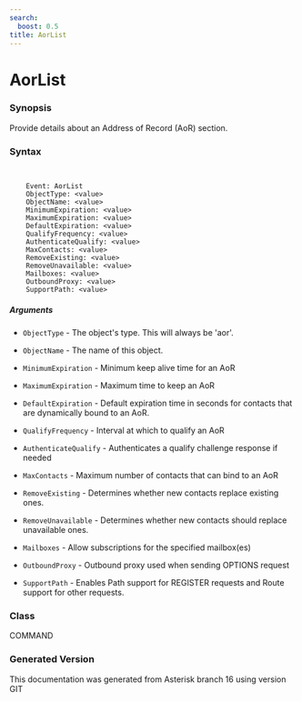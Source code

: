 ```yaml
---
search:
  boost: 0.5
title: AorList
---
```


# AorList

### Synopsis

Provide details about an Address of Record (AoR) section.

### Syntax


```


    Event: AorList
    ObjectType: <value>
    ObjectName: <value>
    MinimumExpiration: <value>
    MaximumExpiration: <value>
    DefaultExpiration: <value>
    QualifyFrequency: <value>
    AuthenticateQualify: <value>
    MaxContacts: <value>
    RemoveExisting: <value>
    RemoveUnavailable: <value>
    Mailboxes: <value>
    OutboundProxy: <value>
    SupportPath: <value>

```
##### Arguments


* `ObjectType` - The object's type. This will always be 'aor'.<br>

* `ObjectName` - The name of this object.<br>

* `MinimumExpiration` - Minimum keep alive time for an AoR<br>

* `MaximumExpiration` - Maximum time to keep an AoR<br>

* `DefaultExpiration` - Default expiration time in seconds for contacts that are dynamically bound to an AoR.<br>

* `QualifyFrequency` - Interval at which to qualify an AoR<br>

* `AuthenticateQualify` - Authenticates a qualify challenge response if needed<br>

* `MaxContacts` - Maximum number of contacts that can bind to an AoR<br>

* `RemoveExisting` - Determines whether new contacts replace existing ones.<br>

* `RemoveUnavailable` - Determines whether new contacts should replace unavailable ones.<br>

* `Mailboxes` - Allow subscriptions for the specified mailbox(es)<br>

* `OutboundProxy` - Outbound proxy used when sending OPTIONS request<br>

* `SupportPath` - Enables Path support for REGISTER requests and Route support for other requests.<br>

### Class

COMMAND

### Generated Version

This documentation was generated from Asterisk branch 16 using version GIT 